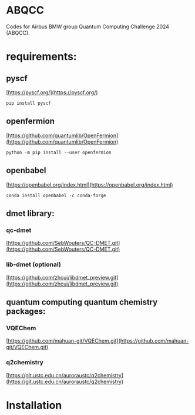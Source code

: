 # ABQCC
Codes for Airbus BMW group Quantum Computing Challenge 2024 (ABQCC). 

# requirements:

## pyscf  
[https://pyscf.org/](https://pyscf.org/)

```
pip install pyscf
```

## openfermion 
[https://github.com/quantumlib/OpenFermion](https://github.com/quantumlib/OpenFermion)

```
python -m pip install --user openfermion
```

## openbabel
[https://openbabel.org/index.html](https://openbabel.org/index.html)

```
conda install openbabel -c conda-forge 
```

## dmet library:

### qc-dmet
[https://github.com/SebWouters/QC-DMET.git](https://github.com/SebWouters/QC-DMET.git)

### lib-dmet (optional)
[https://github.com/zhcui/libdmet_preview.git](https://github.com/zhcui/libdmet_preview.git)

## quantum computing quantum chemistry packages:
### VQEChem
[https://github.com/mahuan-git/VQEChem.git](https://github.com/mahuan-git/VQEChem.git)

### q2chemistry
[https://git.ustc.edu.cn/auroraustc/q2chemistry](https://git.ustc.edu.cn/auroraustc/q2chemistry)


# Installation
